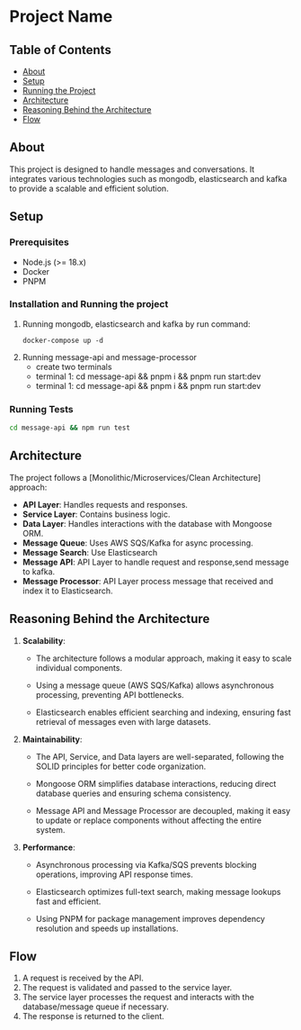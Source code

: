 # Project Name

## Table of Contents

- [About](#about)
- [Setup](#setup)
- [Running the Project](#installation-and-running-the-project)
- [Architecture](#architecture)
- [Reasoning Behind the Architecture](#reasoning-behind-the-architecture)
- [Flow](#flow)

## About

This project is designed to handle messages and conversations. It integrates various technologies such as mongodb, elasticsearch and kafka to provide a scalable and efficient solution.

## Setup

### Prerequisites

- Node.js (>= 18.x)
- Docker
- PNPM

### Installation and Running the project

1. Running mongodb, elasticsearch and kafka by run command:
   ```
   docker-compose up -d
   ```
2. Running message-api and message-processor
   - create two terminals
   - terminal 1: cd message-api && pnpm i && pnpm run start:dev
   - terminal 1: cd message-api && pnpm i && pnpm run start:dev

### Running Tests

```sh
cd message-api && npm run test
```

## Architecture

The project follows a [Monolithic/Microservices/Clean Architecture] approach:

- **API Layer**: Handles requests and responses.
- **Service Layer**: Contains business logic.
- **Data Layer**: Handles interactions with the database with Mongoose ORM.
- **Message Queue**: Uses AWS SQS/Kafka for async processing.
- **Message Search**: Use Elasticsearch
- **Message API**: API Layer to handle request and response,send message to kafka.
- **Message Processor**: API Layer process message that received and index it to Elasticsearch.

## Reasoning Behind the Architecture

1. **Scalability**:

   - The architecture follows a modular approach, making it easy to scale individual components.

   - Using a message queue (AWS SQS/Kafka) allows asynchronous processing, preventing API bottlenecks.

   - Elasticsearch enables efficient searching and indexing, ensuring fast retrieval of messages even with large datasets.

2. **Maintainability**:

   - The API, Service, and Data layers are well-separated, following the SOLID principles for better code organization.

   - Mongoose ORM simplifies database interactions, reducing direct database queries and ensuring schema consistency.

   - Message API and Message Processor are decoupled, making it easy to update or replace components without affecting the entire system.

3. **Performance**:

   - Asynchronous processing via Kafka/SQS prevents blocking operations, improving API response times.

   - Elasticsearch optimizes full-text search, making message lookups fast and efficient.

   - Using PNPM for package management improves dependency resolution and speeds up installations.

## Flow

1. A request is received by the API.
2. The request is validated and passed to the service layer.
3. The service layer processes the request and interacts with the database/message queue if necessary.
4. The response is returned to the client.
